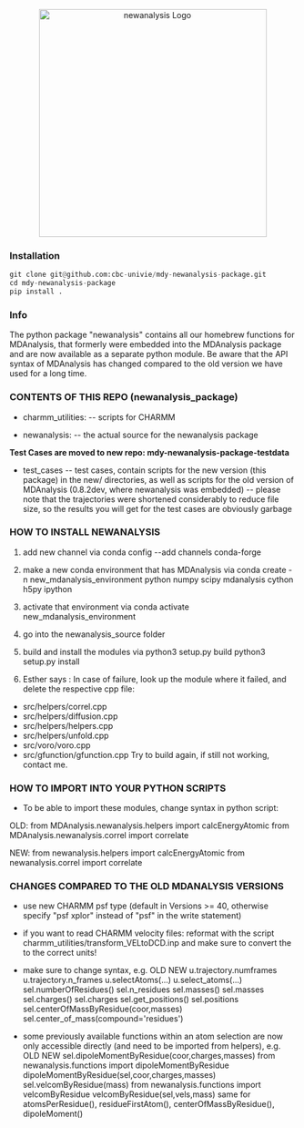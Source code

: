 <p align="center">
 <a href="https://github.com/cbc-univie/mdy-newanalysis-package/blob/master/docs/_static/newanalysis_logo.png" target="_blank" rel="noopener noreferrer">
  <img src="https://github.com/cbc-univie/mdy-newanalysis-package/blob/master/docs/_static/newanalysis_logo.png" alt="newanalysis Logo" width="400"/>
 </a>
</p>

### Installation

```python
git clone git@github.com:cbc-univie/mdy-newanalysis-package.git
cd mdy-newanalysis-package
pip install .
```

### Info

The python package "newanalysis" contains all our homebrew functions for MDAnalysis,
that formerly were embedded into the MDAnalysis package and are now available as a separate python module.
Be aware that the API syntax of MDAnalysis has changed compared to the old version we have used for a long time.



 ### CONTENTS OF THIS REPO (newanalysis_package)

- charmm_utilities:
  -- scripts for CHARMM

- newanalysis:
  -- the actual source for the newanalysis package
  

**Test Cases are moved to new repo: mdy-newanalysis-package-testdata**

- test_cases
  -- test cases, contain scripts for the new version (this package) in the new/ directories,
     as well as scripts for the old version of MDAnalysis (0.8.2dev, where newanalysis was
     embedded)
  -- please note that the trajectories were shortened considerably to reduce file size, so the
     results you will get for the test cases are obviously garbage




### HOW TO INSTALL NEWANALYSIS

1) add new channel via
conda config --add channels conda-forge

2) make a new conda environment that has MDAnalysis via
conda create -n new_mdanalysis_environment python numpy scipy mdanalysis cython h5py ipython

3) activate that environment via
conda activate new_mdanalysis_environment

4) go into the newanalysis_source folder

5) build and install the modules via
python3 setup.py build
python3 setup.py install

6) Esther says : In case of failure, look up the module where it failed, and delete the respective cpp file:
- src/helpers/correl.cpp
- src/helpers/diffusion.cpp
- src/helpers/helpers.cpp
- src/helpers/unfold.cpp
- src/voro/voro.cpp
- src/gfunction/gfunction.cpp
Try to build again, if still not working, contact me.



### HOW TO IMPORT INTO YOUR PYTHON SCRIPTS

- To be able to import these modules, change syntax in python script:

OLD:
from MDAnalysis.newanalysis.helpers import calcEnergyAtomic
from MDAnalysis.newanalysis.correl import correlate

NEW:
from newanalysis.helpers import calcEnergyAtomic
from newanalysis.correl import correlate



 ### CHANGES COMPARED TO THE OLD MDANALYSIS VERSIONS

- use new CHARMM psf type (default in Versions >= 40, otherwise specify "psf xplor" instead of "psf" in the write statement)

- if you want to read CHARMM velocity files: reformat with the script charmm_utilities/transform_VELtoDCD.inp
and make sure to convert the to the correct units!

- make sure to change syntax, e.g.
      OLD						NEW
      u.trajectory.numframes		       		u.trajectory.n_frames
      u.selectAtoms(...)		       		u.select_atoms(...)
      sel.numberOfResidues()		       		sel.n_residues
      sel.masses()					sel.masses
      sel.charges()			      		sel.charges
      sel.get_positions()		      		sel.positions
      sel.centerOfMassByResidue(coor,masses)   		sel.center_of_mass(compound='residues')

- some previously available functions within an atom selection are now only accessible directly (and need to be imported from helpers), e.g.
      OLD                                      	     	NEW
      sel.dipoleMomentByResidue(coor,charges,masses)    from newanalysis.functions import dipoleMomentByResidue
                                                        dipoleMomentByResidue(sel,coor,charges,masses) 
      sel.velcomByResidue(mass)                         from newanalysis.functions import velcomByResidue
                                                        velcomByResidue(sel,vels,mass)
      same for atomsPerResidue(), residueFirstAtom(), centerOfMassByResidue(), dipoleMoment()
